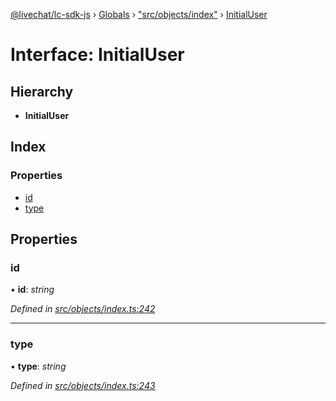 [@livechat/lc-sdk-js](../README.md) › [Globals](../globals.md) › ["src/objects/index"](../modules/_src_objects_index_.md) › [InitialUser](_src_objects_index_.initialuser.md)

# Interface: InitialUser

## Hierarchy

* **InitialUser**

## Index

### Properties

* [id](_src_objects_index_.initialuser.md#id)
* [type](_src_objects_index_.initialuser.md#type)

## Properties

###  id

• **id**: *string*

*Defined in [src/objects/index.ts:242](https://github.com/livechat/lc-sdk-js/blob/04572ce/src/objects/index.ts#L242)*

___

###  type

• **type**: *string*

*Defined in [src/objects/index.ts:243](https://github.com/livechat/lc-sdk-js/blob/04572ce/src/objects/index.ts#L243)*
